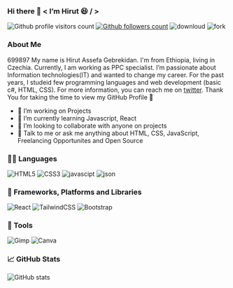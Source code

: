 <!-- <p><img height="450px" width="100%" src="https://media.giphy.com/media/S0NOA8oRnkaJG42d85/giphy.gif"/></p>
 -->
### Hi there :wave: < I’m Hirut 😆 / >
![Github profile visitors count](https://visitor-badge.glitch.me/badge?page_id=Hirut4528.Hirut4528)
[![Github followers count](https://img.shields.io/github/followers/Hirut4528?label=Follow&style=social)](https://github.com/Hirut4528)
![downloud](https://img.shields.io/github/downloads/{username}/{Hirut}/total.svg)
![fork](https://img.shields.io/github/forks/{Hirut4528}/{repo-name}.svg)

### About Me
699897
My name is Hirut Assefa Gebrekidan. I'm from Ethiopia, living in Czechia. Currently, I am working as PPC specialist. I’m passionate about Information technologies(IT) and wanted to change my career. For the past years, I studeid few programming languages and web development (basic c#, HTML, CSS). For more information,  you can reach me on [twitter](https://twitter.com/GebrekidanHirut). Thank You for taking the time to view my GitHub Profile :pray: 
<!-- [linkedin]() or you can mail me at [yahoo](mailto:example@yahoo.com) -->
- 🔭 I’m working on Projects
- 🌱 I’m currently learning Javascript, React
- 👯 I’m looking to collaborate with anyone on projects
- 💬 Talk to me or ask me anything about HTML, CSS, JavaScript, Freelancing Opportunites and Open Source 

### 🧑‍💻 Languages

![HTML5](https://img.shields.io/badge/HTML5-E34F26?style=for-the-badge&logo=html5&logoColor=white)
![CSS3](https://img.shields.io/badge/CSS3-1572B6?style=for-the-badge&logo=css3&logoColor=white)
![javascipt](https://img.shields.io/badge/JavaScript-323330?style=for-the-badge&logo=javascript&logoColor=F7DF1E)
![json](https://img.shields.io/badge/json-5E5C5C?style=for-the-badge&logo=json&logoColor=white)
<!-- ![typescript](https://img.shields.io/badge/TypeScript-007ACC?style=for-the-badge&logo=typescript&logoColor=white)
![C#](https://img.shields.io/badge/C%23-239120?style=for-the-badge&logo=c-sharp&logoColor=white)
![PHP](https://img.shields.io/badge/PHP-777BB4?style=for-the-badge&logo=php&logoColor=white) -->

### 📘 Frameworks, Platforms and Libraries

![React](https://img.shields.io/badge/react-%2320232a.svg?style=for-the-badge&logo=react&logoColor=%2361DAFB)
![TailwindCSS](https://img.shields.io/badge/tailwindcss-%2338B2AC.svg?style=for-the-badge&logo=tailwind-css&logoColor=white)
![Bootstrap](https://img.shields.io/badge/Bootstrap-563D7C?style=for-the-badge&logo=bootstrap&logoColor=white)
<!-- ![Docker](https://img.shields.io/badge/Docker-2CA5E0?style=for-the-badge&logo=docker&logoColor=white)
![jQuery](https://img.shields.io/badge/jquery-%230769AD.svg?style=for-the-badge&logo=jquery&logoColor=white) -->

### 🎨 Tools

<!-- ![photoshop](https://aleen42.github.io/badges/src/photoshop.svg)
![Illustrator](https://aleen42.github.io/badges/src/illustrator.svg) -->
![Gimp](https://img.shields.io/badge/Gimp-657D8B?style=for-the-badge&logo=gimp&logoColor=FFFFFF)
![Canva](https://img.shields.io/badge/Canva-%2300C4CC.svg?style=for-the-badge&logo=Canva&logoColor=white)

<!-- ### Databases

![MySQL](https://img.shields.io/badge/mysql-%2300f.svg?style=for-the-badge&logo=mysql&logoColor=white)
 ![MongoDB](https://img.shields.io/badge/MongoDB-%234ea94b.svg?style=for-the-badge&logo=mongodb&logoColor=white) 
![Oracle](https://img.shields.io/badge/Oracle-F80000?style=for-the-badge&logo=oracle&logoColor=white)
 -->

<!--  ### 📈 GitHub Stats
  <img align="left" width="47%" src="https://github-readme-stats.vercel.app/api?username=HIRUT4528&show_icons=true&theme=tokyonight"/>
<img align="right" width="47%" src="https://github-readme-stats.vercel.app/api/top-langs/?username=HIRUT4528&theme=tokyonight"/>
  or can be
 ![GitHub stats](https://github-readme-stats.vercel.app/api?username=HIRUT4528&show_icons=true&theme=radical) -->
### 📈 GitHub Stats
 ![GitHub stats](https://github-readme-stats.vercel.app/api?username=HIRUT4528&show_icons=true&theme=radical)
